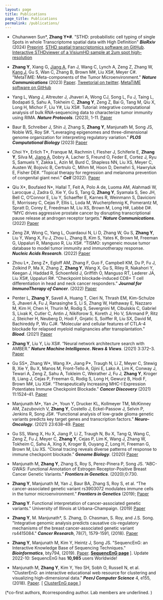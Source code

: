 ```yaml
---
layout: page
title: Publications
page_title: Publications
permalink: /publications/
---
```

- Chuhanwen Sun*, <strong>Zhang Y*#</strong>. "STHD: probabilistic cell typing of single Spots in whole Transcriptome spatial data with High Definition" <strong><em>BioRxiv</em></strong> (2024) <a href="https://www.biorxiv.org/content/10.1101/2024.06.20.599803" target="_blank">Preprint</a>.   <a href="https://github.com/yi-zhang/STHD" target="_blank">STHD spatial transcriptomics software on GitHub</a>.  <a href="https://yi-zhang-compbio-lab.github.io/STHDviewer_colon_cancer_hd/STHDviewer_crchd.html" target="_blank">Interactive STHDviewer of a VisiumHD sample at 2um spot high-resolution</a>

- <strong>Zhang Y</strong>, Xiang G, <u>Jiang A</u>, Fan J, Wang C, Lynch A, Zeng Z, Zhang W, <u>Kang J</u>, Gu S, Wan C, Zhang B, Brown M#, Liu XS#, Meyer C#. "MetaTiME: Meta-components of the Tumor Microenvironment." <strong><em>Nature Communications</em></strong> (2023) <a href="https://www.nature.com/articles/s41467-023-38333-8" target="_blank">Paper</a>. <a href="https://twitter.com/Wings7Spread/status/1557419740552994819" target="_blank">Tweetorial on twitter</a>. <a href="https://github.com/yi-zhang/MetaTiME" target="_blank">MetaTiME software on GitHub</a>

- Yang L, Wang J, Altreuter J, Jhaveri A, Wong CJ, Song L, Fu J, Taing L, Bodapati S, Sahu A, Tokheim C, <strong>Zhang Y</strong>, Zeng Z, Bai G, Tang M, Qiu X, Long H, Michor F, Liu Y#, Liu XS#. Tutorial: integrative computational analysis of bulk RNA-sequencing data to characterize tumor immunity using RIMA. <strong><em>Nature Protocols</em></strong>. (2023), 1-11. <a href="https://doi.org/10.1038/s41596-023-00841-8">Paper</a>

- Baur B, Schreiber J, Shin J, Zhang S, <strong>Zhang Y</strong>, Manjunath M, Song JS, Noble WS, Roy S#. “Leveraging epigenomes and three-dimensional genome organization for interpreting regulatory variation." <strong><em>PLOS Computational Biology </em></strong> (2023) <a href="https://journals.plos.org/ploscompbiol/article?id=10.1371/journal.pcbi.1011286" target="_blank"> Paper</a> 

- Choi Y*, Erlich T*, Franque M, Rachmin I, Flesher J, Schiferle E, <strong>Zhang Y</strong>, Silva M, <u>Jiang A</u>, Dobry A, Lacher S, Freund O, Feder E, Cortez J, Ryu S,  Samuels Y, Zakka L, Azin M, Burd C, Shapless NN, Liu XS, Meyer C, Austen W, Bojovic B, Certrulo C, Mihm M, Hoon D, Demehri S, Hawryluk E, Fisher DE#. “Topical therapy for regression and melanoma prevention of congenital giant nevi.” <strong><em>Cell</em></strong> (2022). <a href="https://pubmed.ncbi.nlm.nih.gov/35561684/" target="_blank">Paper</a>

- Qiu X*, Boufaied N*, Hallal T, Feit A, Polo A de, Luoma AM, Alahmadi W, Larocque J, Zadra G, Xie Y, Gu S, Tang Q, <strong>Zhang Y</strong>, Syamala S, Seo JH, Bell C, O’Connor E, Liu Y, Schaeffer E, Karnes R, Weinmann S, Davicioni E, Morrissey C, Cejas P, Ellis L, Loda M, Wucherpfennig K, Pomerantz M, Spratt D, Corey E, Freedman M, Liu XS, Brown M, Long H#, Labbé D#. “MYC drives aggressive prostate cancer by disrupting transcriptional pause release at androgen receptor targets." </a> <strong><em>Nature Communications</em></strong>. (2022) <a href="https://www.biorxiv.org/content/10.1101/2021.04.23.441016v1" target="_blank">Paper</a>

- Zeng Z#, Wong C, Yang L, Ouardaoui N, Li D, Zhang W, Gu S, <strong>Zhang Y</strong>, Liu Y, Wang X, Fu J, Zhou L, Zhang B, Kim S, Yates K, Brown M, Freeman G, Uppaluri R, Manguso R, Liu XS#. “TISMO: syngeneic mouse tumor database to model tumor immunity and immunotherapy response. <strong><em> Nucleic Acids Research</em></strong>. (2022) <a href="https://academic.oup.com/nar/article/50/D1/D1391/6371975" target="_blank">Paper</a>

- Zhou L*, Zeng Z*, Egloff AM, Zhang F, Guo F, Campbell KM, Du P, Fu J, Zolkind P, Ma X, Zhang Z, <strong>Zhang Y</strong>, Wang X, Gu S, Riley R, Nakahori Y, Keegan J, Haddad R, Schoenfeld J, Griffith O, Manguso RT, Lederer JA, Liu XS#, Uppaluri R#. “Checkpoint blockade-induced CD8+ T cell differentiation in head and neck cancer responders.” <strong><em>Journal for ImmunoTherapy of Cancer</em></strong>. (2022) <a href="doi:10.1136/jitc-2021-004034" target="_blank">Paper</a>

- Penter L, <strong>Zhang Y</strong>, Savell A, Huang T, Cieri N, Thrash EM, Kim-Schulze S, Jhaveri A, Fu J, Ranasinghe S, Li S, Zhang W, Hathaway E, Nazzaro M, Kim H, Chen H, Thurin M, Rodig S, Severgnini M, Cibulskis C, Gabriel S, Livak K, Cutler C, Antin J, Nikiforow S, Koreth J, Ho V, SArmand P, Ritz J, Steicher H, Neuberg D, Hodi F, Gnjatic S, Soiffer R, Liu SX, David M, Bachireddy P, Wu CJ#. “Molecular and cellular features of CTLA-4 blockade for relapsed myeloid malignancies after transplantation.” <strong><em>Blood</em></strong>. (2021) <a href="https://ashpublications.org/blood/article-abstract/137/23/3212/475524/Molecular-and-cellular-features-of-CTLA-4-blockade" target="_blank">Paper</a>

- <strong>Zhang Y</strong>, Liu Y, Liu XS#. “Neural network architecture search with AMBER.” <strong><em>Nature Machine Intelligence. News & Views</em></strong>. (2021) 3:372–3. <a href="https://www.nature.com/articles/s42256-021-00350-x" target='_blank'>Paper</a>

- Gu SS*, Zhang W*, Wang X*, Jiang P*, Traugh N, Li Z, Meyer C, Stewig B, Xie Y, Bu X, Manos M, Front-Tello A, Gjini E, Lako A, Lim K, Conway J, Tewari A, Zeng Z, Sahu A, Tokleim C, Weirather J, Fu J, <strong>Zhang Y</strong>, Kroger B, Liang J, Cejas P, Freeman G, Rodig S, Long H, Gewurz B, Hodi F, Brown M#, Liu XS#. “Therapeutically Increasing MHC-I Expression Potentiates Immune Checkpoint Blockade.” <strong><em>Cancer Discovery</em></strong> (2021) 11:1524–41. <a href="https://cancerdiscovery.aacrjournals.org/content/11/6/1524" target="_blank">Paper</a>

- Manjunath M*, Yan J*, Youn Y, Drucker KL, Kollmeyer TM, McKinney AM, Zazubovich V, <strong>Zhang Y</strong>, Costello J, Eckel-Passow J, Selvin P, Jenkins R, Song JS#. “Functional analysis of low-grade glioma genetic variants predicts key target genes and transcription factors.” <strong><em>Neuro-Oncology</em></strong>. (2021) 23:638–49. <a href="https://academic.oup.com/neuro-oncology/article/23/4/638/5948532" target="_blank">Paper</a>
 
- Gu SS, Wang X, Hu X, Jiang P, Li Z, Traugh N, Bu X, Tang Q, Wang C, Zeng Z, Fu J, Meyer C, <strong>Zhang Y</strong>, Cejas P, Lim K, Wang J, Zhang W, Tokheim C, Sahu A, Xing X, Kroger B, Ouyang Z, Long H, Freeman G, Brown M, Liu XS. “Clonal tracing reveals diverse patterns of response to immune checkpoint blockade.” <strong><em>Genome Biology</em></strong>. (2020)  <a href="21:263. https://genomebiology.biomedcentral.com/articles/10.1186/s13059-020-02166-1" target="_blank">Paper</a>

- Manjunath M, <strong>Zhang Y</strong>, Zhang S, Roy S, Perez-Pinera P, Song JS. “ABC-GWAS: Functional Annotation of Estrogen Receptor-Positive Breast Cancer Genetic Variants.” <strong><em>Frontiers in Genetics</em></strong>. (2020);0:730. 

- <strong>Zhang Y</strong>, Manjunath M, Yan J, Baur BA, Zhang S, Roy S, et al. “The cancer-associated genetic variant rs3903072 modulates immune cells in the tumor microenvironment.” <strong><em>Frontiers in Genetics</em></strong> (2019); <a href="doi:10.3389/fgene.2019.00754" target="_blank">Paper</a>

- <strong>Zhang Y</strong>. Functional interpretation of cancer-associated genetic variants." University of Illinois at Urbana-Champaign. (2019) <a href="https://www.ideals.illinois.edu/handle/2142/105017" target="_blank"> Paper</a>

- <strong>Zhang Y</strong>, M. Manjunath*, S. Zhang, D. Chasman, S. Roy, and J.S. Song. "Integrative genomic analysis predicts causative cis-regulatory mechanisms of the breast cancer-associated genetic variant rs4415084." <strong><em>Cancer Research</em></strong>, 78(7), 1579-1591, (2018). <a href="http://cancerres.aacrjournals.org/content/78/7/1579.long" target="_blank">Paper</a>

- <strong>Zhang Y</strong>, Manjunath M, Kim Y, Heintz J, Song JS. "SequencEnG: an Interactive Knowledge Base of Sequencing Techniques." <em><strong>Bioinformatics</strong></em>, bty794, (2019). <a href="https://doi.org/10.1093/bioinformatics/bty794" target="_blank">Paper</a>. <strong> <a href="http://education.knoweng.org/sequenceng/" target="_blank">SequencEnG page</a> </strong>]. Update 2022-10: SequencEnG has **10,985** users Worldwide!

- Manjunath M, <strong>Zhang Y</strong>, Kim Y, Yeo SH, Sobh O, Russell N, et al. "ClusterEnG: an interactive educational web resource for clustering and visualizing high-dimensional data." <strong><em>PeerJ Computer Science</em></strong> 4, e155, (2018). <a href="https://peerj.com/articles/cs-155/" target="_blank" >Paper</a>. [ <a href="http://education.knoweng.org/clustereng/" target="_blank">ClusterEnG page </a> ]

 (*co-first authors, #corresponding author. Lab members are underlined. )
